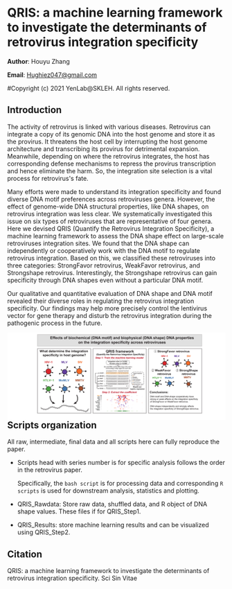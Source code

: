 # **QRIS: a machine learning framework to investigate the determinants of retrovirus integration specificity**

**Author**: Houyu Zhang

**Email**: Hughiez047@gmail.com

#Copyright (c) 2021 YenLab@SKLEH. All rights reserved.

## Introduction

The activity of retrovirus is linked with various diseases. Retrovirus can integrate a copy of its genomic DNA into the host genome and store it as the provirus. It threatens the host cell by interrupting the host genome architecture and transcribing its provirus for detrimental expansion. Meanwhile, depending on where the retrovirus integrates, the host has corresponding defense mechanisms to repress the provirus transcription and hence eliminate the harm. So, the integration site selection is a vital process for retrovirus's fate. 

Many efforts were made to understand its integration specificity and found diverse DNA motif preferences across retroviruses genera. However, the effect of genome-wide DNA structural properties, like DNA shapes, on retrovirus integration was less clear. We systematically investigated this issue on six types of retroviruses that are representative of four genera. Here we devised QRIS (Quantify the Retrovirus Integration Specificity), a machine learning framework to assess the DNA shape effect on large-scale retroviruses integration sites. We found that the DNA shape can independently or cooperatively work with the DNA motif to regulate retrovirus integration. Based on this, we classified these retroviruses into three categories: StrongFavor retrovirus, WeakFavor retrovirus, and Strongshape retrovirus. Interestingly, the Strongshape retrovirus can gain specificity through DNA shapes even without a particular DNA motif. 

Our qualitative and quantitative evaluation of DNA shape and DNA motif revealed their diverse roles in regulating the retrovirus integration specificity. Our findings may help more precisely control the lentivirus vector for gene therapy and disturb the retrovirus integration during the pathogenic process in the future. 

<img align="left" width=1000 src="./Graphicalabstract.png">

## Scripts organization

All raw, intermediate, final data and all scripts here can fully reproduce the paper.

- Scripts head with series number is for specific analysis follows the order in the retrovirus paper.

  Specifically, the `bash script` is for processing data and corresponding `R scripts` is used for downstream analysis, statistics and plotting.
  
- QRIS_Rawdata: Store raw data, shuffled data, and R object of DNA shape values. These files if for QRIS_Step1.
- QRIS_Results: store machine learning results and can be visualized using QRIS_Step2.

## Citation

QRIS: a machine learning framework to investigate the determinants of retrovirus integration specificity. Sci Sin Vitae  